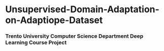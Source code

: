 # Unsupervised-Domain-Adaptation-on-Adaptiope-Dataset 
### Trento University Computer Science Department Deep Learning Course Project
